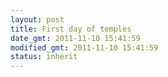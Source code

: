 ```yaml
---
layout: post
title: First day of temples
date_gmt: 2011-11-10 15:41:59
modified_gmt: 2011-11-10 15:41:59
status: inherit
---
```


